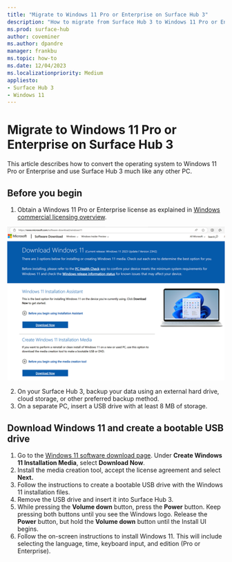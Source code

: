 ```yaml
---
title: "Migrate to Windows 11 Pro or Enterprise on Surface Hub 3"
description: "How to migrate from Surface Hub 3 to Windows 11 Pro or Enterprise."
ms.prod: surface-hub
author: coveminer
ms.author: dpandre
manager: frankbu
ms.topic: how-to
ms.date: 12/04/2023
ms.localizationpriority: Medium
appliesto:
- Surface Hub 3
- Windows 11
---
```


# Migrate to Windows 11 Pro or Enterprise on Surface Hub 3

This article describes how to convert the operating system to Windows 11 Pro or Enterprise and use Surface Hub 3 much like any other PC.

## Before you begin

1. Obtain a Windows 11 Pro or Enterprise license as explained in [Windows commercial licensing overview](/windows/whats-new/windows-licensing).

 ![Windows 11 download OS](images/windows11download.png)

2. On your Surface Hub 3, backup your data using an external hard drive, cloud storage, or other preferred backup method.
3. On a separate PC, insert a USB drive with at least 8 MB of storage.

## Download Windows 11 and create a bootable USB drive

1. Go to the [Windows 11 software download page](https://www.microsoft.com/software-download/windows11). Under **Create Windows 11 Installation Media**, select **Download Now**.
2. Install the media creation tool, accept the license agreement and select **Next.**
3. Follow the instructions to create a bootable USB drive with the Windows 11 installation files.
4. Remove the USB drive and insert it into Surface Hub 3.
5. While pressing the **Volume down** button, press the **Power** button. Keep pressing both buttons until you see the Windows logo. Release the **Power** button, but hold the **Volume down** button until the Install UI begins.
6. Follow the on-screen instructions to install Windows 11. This will include selecting the language, time, keyboard input, and edition (Pro or Enterprise).
